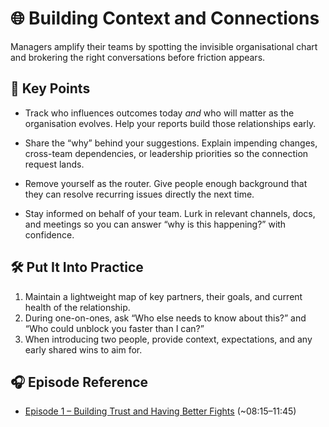 # 🌐 Building Context and Connections

Managers amplify their teams by spotting the invisible organisational chart and brokering the right conversations before friction appears.

## 🔑 Key Points

- Track who influences outcomes today *and* who will matter as the organisation evolves.
  Help your reports build those relationships early.

- Share the “why” behind your suggestions.
  Explain impending changes, cross-team dependencies, or leadership priorities so the connection request lands.

- Remove yourself as the router.
  Give people enough background that they can resolve recurring issues directly the next time.

- Stay informed on behalf of your team.
  Lurk in relevant channels, docs, and meetings so you can answer “why is this happening?” with confidence.

## 🛠️ Put It Into Practice

1. Maintain a lightweight map of key partners, their goals, and current health of the relationship.
2. During one-on-ones, ask “Who else needs to know about this?” and “Who could unblock you faster than I can?”
3. When introducing two people, provide context, expectations, and any early shared wins to aim for.

## 🎧 Episode Reference

- [Episode 1 – Building Trust and Having Better Fights](https://www.youtube.com/watch?v=JZSePIKgAaw&list=PLdx6vnBOYrMZw3ZHjJJyItqQuZQhTIzhc) (~08:15–11:45)
